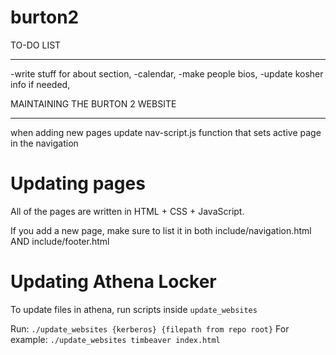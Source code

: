 # burton2

TO-DO LIST
********************************
-write stuff for about section, 
-calendar, 
-make people bios, 
-update kosher info if needed, 

MAINTAINING THE BURTON 2 WEBSITE
********************************
when adding new pages update nav-script.js function that sets active page in the navigation

Updating pages
===============
All of the pages are written in HTML + CSS + JavaScript.

If you add a new page, make sure to list it in both include/navigation.html AND include/footer.html


Updating Athena Locker
===============
To update files in athena, run scripts inside `update_websites`

Run:
`./update_websites {kerberos} {filepath from repo root}`
For example:
`./update_websites timbeaver index.html`
